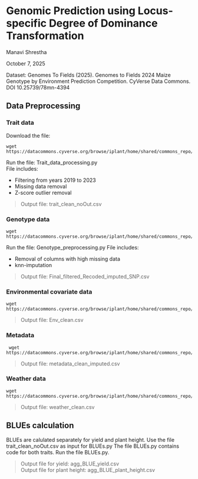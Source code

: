 # Genomic Prediction using Locus-specific Degree of Dominance Transformation

Manavi Shrestha

October 7, 2025

Dataset: Genomes To Fields (2025). Genomes to Fields 2024 Maize Genotype by Environment Prediction Competition. CyVerse Data Commons. DOI 10.25739/78mn-4394

## Data Preprocessing

### Trait data

Download the file:
   ```
   wget https://datacommons.cyverse.org/browse/iplant/home/shared/commons_repo/curated/GenomesToFields_GenotypeByEnvironment_PredictionCompetition_2025/Training_data/1_Training_Trait_Data_2014_2023.csv
   ```
Run the file: Trait_data_processing.py\
File includes:
- Filtering from years 2019 to 2023
- Missing data removal
- Z-score outlier removal
> Output file: trait_clean_noOut.csv

### Genotype data
   ```
   wget https://datacommons.cyverse.org/browse/iplant/home/shared/commons_repo/curated/GenomesToFields_GenotypeByEnvironment_PredictionCompetition_2025/Training_data/5_Genotype_Data_All_2014_2025_Hybrids_numerical.txt
   ```
Run the file: Genotype_preprocessing.py
File includes:
- Removal of columns with high missing data
- knn-imputation
> Output file: Final_filtered_Recoded_imputed_SNP.csv
### Environmental covariate data
   ```
   wget https://datacommons.cyverse.org/browse/iplant/home/shared/commons_repo/curated/GenomesToFields_GenotypeByEnvironment_PredictionCompetition_2025/Training_data/6_Training_EC_Data_2014_2023.csv
   ```
> Output file: Env_clean.csv
### Metadata
   ```
    wget https://datacommons.cyverse.org/browse/iplant/home/shared/commons_repo/curated/GenomesToFields_GenotypeByEnvironment_PredictionCompetition_2025/Training_data/2_Training_Meta_Data_2014_2023.csv
   ```
> Output file: metadata_clean_imputed.csv
### Weather data
   ```
   wget https://datacommons.cyverse.org/browse/iplant/home/shared/commons_repo/curated/GenomesToFields_GenotypeByEnvironment_PredictionCompetition_2025/Training_data/4_Training_Weather_Data_2014_2023_full_year.csv
   ```
> Output file: weather_clean.csv

## BLUEs calculation
BLUEs are calulated separately for yield and plant height. Use the file trait_clean_noOut.csv as input for BLUEs.py
The file BLUEs.py contains code for both traits. Run the file BLUEs.py.

> Output file for yield: agg_BLUE_yield.csv\
> Output file for plant height: agg_BLUE_plant_height.csv







